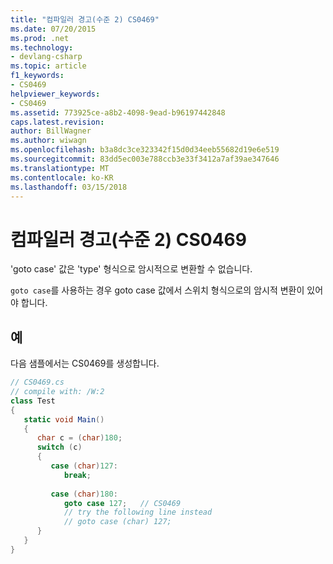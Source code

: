 ```yaml
---
title: "컴파일러 경고(수준 2) CS0469"
ms.date: 07/20/2015
ms.prod: .net
ms.technology:
- devlang-csharp
ms.topic: article
f1_keywords:
- CS0469
helpviewer_keywords:
- CS0469
ms.assetid: 773925ce-a8b2-4098-9ead-b96197442848
caps.latest.revision: 
author: BillWagner
ms.author: wiwagn
ms.openlocfilehash: b3a8dc3ce323342f15d0d34eeb55682d19e6e519
ms.sourcegitcommit: 83dd5ec003e788ccb3e33f3412a7af39ae347646
ms.translationtype: MT
ms.contentlocale: ko-KR
ms.lasthandoff: 03/15/2018
---
```

# <a name="compiler-warning-level-2-cs0469"></a>컴파일러 경고(수준 2) CS0469
'goto case' 값은 'type' 형식으로 암시적으로 변환할 수 없습니다.  
  
 `goto case`를 사용하는 경우 goto case 값에서 스위치 형식으로의 암시적 변환이 있어야 합니다.  
  
## <a name="example"></a>예  
 다음 샘플에서는 CS0469를 생성합니다.  
  
```csharp  
// CS0469.cs  
// compile with: /W:2  
class Test  
{  
   static void Main()  
   {  
      char c = (char)180;  
      switch (c)  
      {  
         case (char)127:  
            break;  
  
         case (char)180:   
            goto case 127;   // CS0469  
            // try the following line instead  
            // goto case (char) 127;  
      }  
   }  
}  
```
